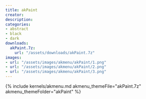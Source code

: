 ```yaml
---
title: akPaint
creator:
description: 
categories:
- abstract
- black
- dark
downloads:
  akPaint.7z:
    url: "/assets/downloads/akPaint.7z"
images:
- url: "/assets/images/akmenu/akPaint/1.png"
- url: "/assets/images/akmenu/akPaint/2.png"
- url: "/assets/images/akmenu/akPaint/3.png"
---
```


{% include kernels/akmenu.md akmenu_themeFile="akPaint.7z" akmenu_themeFolder="akPaint" %}
